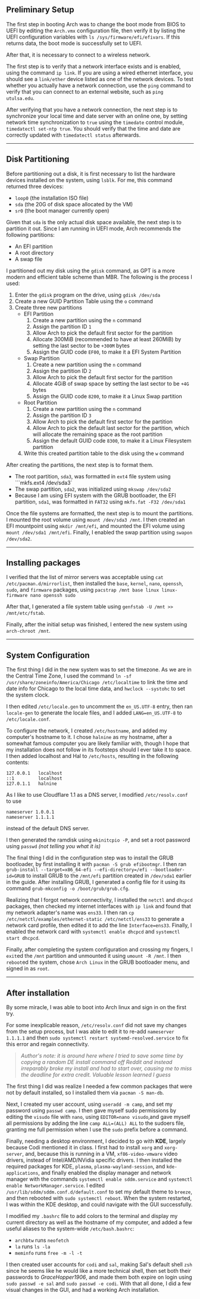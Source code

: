    ## Preliminary Setup

The first step in booting Arch was to change the boot mode from BIOS to UEFI by editing the `Arch.vmx` configuration file, then verify it by listing the UEFI configuration variables with ```ls /sys/firmware/efi/efivars```. If this returns data, the boot mode is successfully set to UEFI.

After that, it is necessary to connect to a wireless network. 

The first step is to verify that a network interface exists and is enabled, using the command ```ip link```. If you are using a wired ethernet interface, you should see a `link/ether` device listed as one of the network devices. To test whether you actually have a network connection, use the `ping` command to verify that you can connect to an external website, such as ```ping utulsa.edu```. 

After verifying that you have a network connection, the next step is to synchronize your local time and date server with an online one, by setting network time synchronization to `true` using the `timedate` control module, ```timedatectl set-ntp true```. You should verify that the time and date are correctly updated with ```timedatectl status``` afterwards.

----

## Disk Partitioning

Before partitioning out a disk, it is first necessary to list the hardware devices installed on the system, using ```lsblk```. For me, this command returned three devices: 
- `loop0` (the installation ISO file)
- `sda` (the 20G of disk space allocated by the VM)
- `sr0` (the boot manager currently open)

Given that `sda` is the only actual disk space available, the next step is to partition it out. Since I am running in UEFI mode, Arch recommends the following partitions:
- An EFI partition 
- A root directory
- A swap file

I partitioned out my disk using the `gdisk` command, as GPT is a more modern and efficient table scheme than MBR. The following is the process I used:
1. Enter the `gdisk` program on the drive, using ```gdisk /dev/sda```
2. Create a new GUID Partition Table using the `o` command
3. Create three new partitions
   - EFI Partition
      1. Create a new partition using the `n` command
      2. Assign the partition ID `1`
      3. Allow Arch to pick the default first sector for the partition
      4. Allocate 300MiB (recommended to have at least 260MiB) by setting the last sector to be `+300M` bytes
      5. Assign the GUID code `EF00`, to make it a EFI System Partition
   - Swap Partition
      1. Create a new partition using the `n` command
      2. Assign the partition ID `2`
      3. Allow Arch to pick the default first sector for the partition
      4. Allocate 4GiB of swap space by setting the last sector to be `+4G` bytes
      5. Assign the GUID code `8200`, to make it a Linux Swap partition
   - Root Partition
      1. Create a new partition using the `n` command
      2. Assign the partition ID `3`
      3. Allow Arch to pick the default first sector for the partition
      4. Allow Arch to pick the default last sector for the partition, which will allocate the remaining space as the root partition
      5. Assign the default GUID code `8300`, to make it a Linux Filesystem partition
   4. Write this created partition table to the disk using the `w` command

After creating the partitions, the next step is to format them. 
- The root partition, `sda3`, was formatted in `ext4` file system using ```mkfs.ext4 /dev/sda3`
- The swap partition, `sda2`, was initialized using ```mkswap /dev/sda2```
- Because I am using EFI system with the GRUB bootloader, the EFI partition, `sda1`, was formatted in `FAT32` using ```mkfs.fat -F32 /dev/sda1```

Once the file systems are formatted, the next step is to mount the partitions. I mounted the root volume using ```mount /dev/sda3 /mnt```. I then created an EFI mountpoint using ```mkdir /mnt/efi```, and mounted the EFI volume using ```mount /dev/sda1 /mnt/efi```. Finally, I enabled the swap partition using ```swapon /dev/sda2```.

----
## Installing packages

I verified that the list of mirror servers was acceptable using ```cat /etc/pacman.d/mirrorlist```, then installed the `base`, `kernel`, `nano`, `openssh`, `sudo`, and `firmware` packages, using ```pacstrap /mnt base linux linux-firmware nano openssh sudo```

After that, I generated a file system table using ```genfstab -U /mnt >> /mnt/etc/fstab```.

Finally, after the initial setup was finished, I entered the new system using ```arch-chroot /mnt```. 

----
## System Configuration

The first thing I did in the new system was to set the timezone. As we are in the Central Time Zone, I used the command ```ln -sf /usr/share/zoneinfo/America/Chicago /etc/localtime``` to link the time and date info for Chicago to the local time data, and ```hwclock --systohc``` to set the system clock. 

I then edited `/etc/locale.gen` to uncomment the `en_US.UTF-8` entry, then ran ```locale-gen``` to generate the locale files, and I added ```LANG=en_US.UTF-8``` to `/etc/locale.conf`.

To configure the network, I created `/etc/hostname`, and added my computer's hostname to it. I chose `halnine` as my hostname, after a somewhat famous computer you are likely familiar with, though I hope that my installation does not follow in its footsteps should I ever take it to space. I then added localhost and Hal to `/etc/hosts`, resulting in the following contents:

```
127.0.0.1   localhost
::1         localhost
127.0.1.1   halnine
```

As I like to use Cloudflare 1.1 as a DNS server, I modified `/etc/resolv.conf` to use
```
nameserver 1.0.0.1 
nameserver 1.1.1.1 
``` 
instead of the default DNS server.

I then generated the ramdisk using ```mkinitcpio -P```, and set a root password using ```passwd``` *(not telling you what it is)*

The final thing I did in the configuration step was to install the GRUB bootloader, by first installing it with ```pacman -S grub efibootmgr```. I then ran ```grub-install --target=x86_64-efi --efi-directory=/efi --bootloader-id=GRUB``` to install GRUB to the `/mnt/efi` partition created in `/dev/sda1` earlier in the guide. After installing GRUB, I generated a config file for it using its command ```grub-mkconfig -o /boot/grub/grub.cfg```. 

Realizing that I forgot network connectivity, I installed the `netctl` and `dhcpcd` packages, then checked my internet interfaces with `ip link` and found that my network adapter's name was `ens33`. I then ran ```cp /etc/netctl/examples/ethernet-static /etc/netctl/ens33``` to generate a network card profile, then edited it to add the line `Interface=ens33`. Finally, I enabled the network card with ```systemctl enable dhcpcd``` and ```systemctl start dhcpcd```.

Finally, after completing the system configuration and crossing my fingers, I `exit`ed the `/mnt` partition and unmounted it using ```umount -R /mnt```. I then `reboot`ed the system, chose `Arch Linux` in the GRUB bootloader menu, and signed in as `root`. 

----
## After installation

By some miracle, I was able to boot into Arch linux and sign in on the first try. 

For some inexplicable reason, `/etc/resolv.conf` did not save my changes from the setup process, but I was able to edit it to re-add `nameserver 1.1.1.1` and then ```sudo systemctl restart systemd-resolved.service``` to fix this error and regain connectivity. 

>*Author's note: it is around here where I tried to save some time by copying a random DE install command off Reddit and instead irreparably broke my install and had to start over, causing me to miss the deadline for extra credit. Valuable lesson learned I guess*

The first thing I did was realize I needed a few common packages that were not by default installed, so I installed them via ```pacman -S man-db```.

Next, I created my user account, using ```useradd -m camp```, and set my password using ```passwd camp```. I then gave myself sudo permissions by editing the `visudo` file with `nano`, using ```EDITOR=nano visudo```,and gave myself all permissions by adding the line ```camp ALL=(ALL) ALL``` to the sudoers file, granting me full permission when I use the `sudo` prefix before a command.

Finally, needing a desktop environment, I decided to go with **KDE**, largely because Codi mentioned it in class. I first had to install `xorg` and `xorg-server`, and, because this is running in a VM, `xf86-video-vmware` video drivers, instead of Intel/AMD/NVidia specific drivers. I then installed the required packages for KDE, `plasma`, `plasma-wayland-session`, and `kde-applications`, and finally enabled the display manager and network manager with the commands ```systemctl enable sddm.service``` and ```systemctl enable NetworkManager.service```. I edited `/usr/lib/sddm/sddm.conf.d/default.conf` to set my default theme to `breeze`, and then rebooted with `sudo systemctl reboot`. When the system restarted, I was within the KDE desktop, and could navigate with the GUI successfully.

I modified my `.bashrc` file to add colors to the terminal and display my current directory as well as the hostname of my computer, and added a few useful aliases to the system-wide `/etc/bash.bashrc`:
- `archbtw` runs `neofetch`
- `la` runs `ls -la`
- `meminfo` runs `free -m -l -t`

I then created user accounts for `codi` and `sal`, making Sal's default shell `zsh` since he seems like he would like a more technical shell, then set both their passwords to *GraceHopper1906*, and made them both expire on login using ```sudo passwd -e sal``` and ```sudo passwd -e codi```. With that all done, I did a few visual changes in the GUI, and had a working Arch installation.
